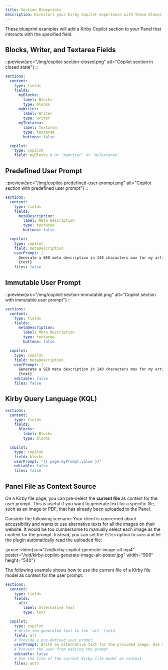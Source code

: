 ```yaml
---
title: Section Blueprints
description: Kickstart your Kirby Copilot experience with these blueprint examples.
---
```


These blueprint examples will add a Kirby Copilot section to your Panel that interacts with the specified field.

## Blocks, Writer, and Textarea Fields

::preview{src="/img/copilot-section-closed.png" alt="Copilot section in closed state"}
::

```yaml [pages/default.yml]
sections:
  content:
    type: fields
    fields:
      myBlocks:
        label: Blocks
        type: blocks
      myWriter:
        label: Writer
        type: writer
      myTextarea:
        label: Textarea
        type: textarea
        buttons: false

  copilot:
    type: copilot
    field: myBlocks # Or `myWriter` or `myTextarea`
```

## Predefined User Prompt

::preview{src="/img/copilot-predefined-user-prompt.png" alt="Copilot section with predefined user prompt"}
::

```yaml [pages/default.yml]
sections:
  content:
    type: fields
    fields:
      metaDescription:
        label: Meta Description
        type: textarea
        buttons: false

  copilot:
    type: copilot
    field: metaDescription
    userPrompt: |
      Generate a SEO meta description in 140 characters max for my article "{title}":
      {text}
    files: false
```

## Immutable User Prompt

::preview{src="/img/copilot-section-immutable.png" alt="Copilot section with immutable user prompt"}
::

```yaml [pages/default.yml]
sections:
  content:
    type: fields
    fields:
      metaDescription:
        label: Meta Description
        type: textarea
        buttons: false

  copilot:
    type: copilot
    field: metaDescription
    userPrompt: |
      Generate a SEO meta description in 140 characters max for my article "{title}":
      {text}
    editable: false
    files: false
```

## Kirby Query Language (KQL)

```yaml [pages/default.yml]
sections:
  content:
    type: fields
    fields:
      blocks:
        label: Blocks
        type: blocks

  copilot:
    type: copilot
    field: blocks
    userPrompt: "{{ page.myPrompt.value }}"
    editable: false
    files: false
```

## Panel File as Context Source

On a Kirby file page, you can pre-select the **current file** as context for the user prompt. This is useful if you want to generate text for a specific file, such as an image or PDF, that has already been uploaded to the Panel.

Consider the following scenario: Your client is concerned about accessibility and wants to use alternative texts for all the images on their website. It would be too cumbersome to manually select each image as the context for the prompt. Instead, you can set the `files` option to `auto` and let the plugin automatically read the uploaded file:

:prose-video{src="/vid/kirby-copilot-generate-image-alt.mp4" poster="/vid/kirby-copilot-generate-image-alt-poster.jpg" width="908" height="540"}

The following example shows how to use the current file of a Kirby file model as context for the user prompt:

```yaml [files/image.yml]
sections:
  content:
    type: fields
    fields:
      alt:
        label: Alternative Text
        type: text

  copilot:
    type: copilot
    # Write the generated text to the `alt` field
    field: alt
    # Provide a pre-defined user prompt
    userPrompt: Write an alternative text for the provided image. Use a maximum of 10 words.
    # Prevent the user from editing the prompt
    editable: false
    # Use the file of the current Kirby file model as context
    files: auto
```
